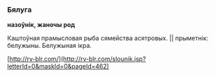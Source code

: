 ### Бялуга
**назоўнік, жаночы род**

Каштоўная прамысловая рыба сямейства асятровых. || прыметнік: белужыны. Белужыная ікра.

<a rel="author">[http://rv-blr.com/](http://rv-blr.com/slounik.jsp?letterId=0&maskId=0&pageId=462)</a>
